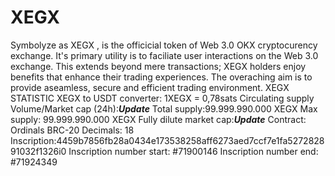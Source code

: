 # XEGX
Symbolyze as XEGX , is the officicial token of Web 3.0 OKX cryptocurency exchange. It's primary utility is to faciliate user interactions on the Web 3.0 exchange.
This extends beyond mere transactions; XEGX holders enjoy benefits that enhance their trading experiences. The overaching aim is to provide aseamless, secure and efficient trading environment.
XEGX STATISTIC
XEGX to USDT converter: 1XEGX = 0,78sats 
Circulating supply
Volume/Market cap (24h):_____Update_____
Total supply:99.999.990.000 XEGX
Max supply: 99.999.990.000 XEGX
Fully dilute market cap:_____Update_____
Contract: Ordinals BRC-20
Decimals: 18
Inscription:4459b7856fb28a0434e173538258aff6273aed7ccf7e1fa527282891032f1326i0
Inscription number start: #71900146
Inscription number end: #71924349
